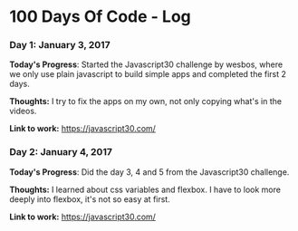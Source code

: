 # 100 Days Of Code - Log

### Day 1: January 3, 2017

**Today's Progress**: Started the Javascript30 challenge by wesbos, where we only use plain javascript to build simple apps and completed the first 2 days.

**Thoughts:** I try to fix the apps on my own, not only copying what's in the videos.

**Link to work:** https://javascript30.com/

### Day 2: January 4, 2017

**Today's Progress**: Did the day 3, 4 and 5 from the Javascript30 challenge.

**Thoughts:** I learned about css variables and flexbox. I have to look more deeply into flexbox, it's not so easy at first.

**Link to work:** https://javascript30.com/
